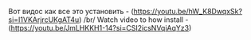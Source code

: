 Вот видос как все это установить - (https://youtu.be/hW_K8DwqxSk?si=I1VKArjrcUKgAT4u)
/br/ Watch video to how install - (https://youtu.be/JmLHKKH1-14?si=CSI2icsNVqiAqYz3)
